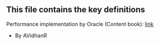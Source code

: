 ## This file contains the key definitions

Performance implementation by Oracle (Content book): [link](https://mylearn.oracle.com/ou/ekit/147785/35573/edf89f3d-28d5-401a-85ca-f22f8b2ab822/course)

- By AVidhanR
